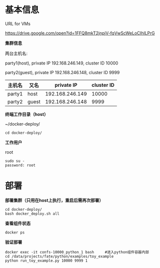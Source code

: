# 基本信息

URL for VMs

https://drive.google.com/open?id=1FFQ8mkT2jnpjV-fqVwScWeLoCIhILPrG


**集群信息**

两台主机名: 

party1(host), private IP 192.168.246.149, cluster ID 10000

party2(guest), private IP 192.168.246.148, cluster ID 9999

| 主机名 | 又名  | private IP      | cluster ID |
| ------ | ----- | --------------- | ---------- |
| party1 | host  | 192.168.246.149 | 10000      |
| party2 | guest | 192.168.246.148 | 9999       |



**终端工作目录（host）**

~/docker-deploy/

```
cd docker-deploy/
```



**工作用户**

root

```
sudo su -
password: root
```



# 部署

**部署集群（只用在host上执行，重启后需再次部署）**

```
cd docker-deploy/
bash docker_deploy.sh all
```



**查看组件状态**

```
docker ps
```



**验证部署**

```
docker exec -it confs-10000_python_1 bash     #进入python组件容器内部
cd /data/projects/fate/python/examples/toy_example
python run_toy_example.py 10000 9999 1 
```



